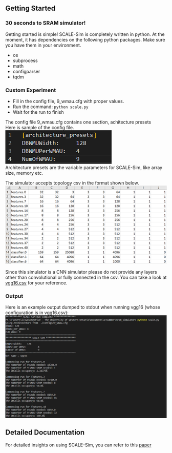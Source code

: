 ## Getting Started

### 30 seconds to SRAM simulator!

Getting started is simple! SCALE-Sim is completely written in python. At the moment, it has dependencies on the following python packages. Make sure you have them in your environment.

* os
* subprocess
* math
* configparser
* tqdm


### Custom Experiment

* Fill in the config file, 9_wmau.cfg with proper values. 
* Run the command: ```python scale.py```
* Wait for the run to finish

The config file 9_wmau.cfg contains one section, achitecture presets  
Here is sample of the config file.  
![sample config](https://github.com/Liv928/sram-simulator/blob/main/images/9_wmau.png "sample config")    
Architecture presets are the variable parameters for SCALE-Sim, like array size, memory etc.  
  
The simulator accepts topology csv in the format shown below.  
![vgg16 topology](https://github.com/Liv928/sram-simulator/blob/main/images/vgg16.png "vgg16.csv")

Since this simulator is a CNN simulator please do not provide any layers other than convolutional or fully connected in the csv.
You can take a look at 
[vgg16.csv](https://github.com/Liv928/sram-simulator/blob/mainr/topologies/vgg16.csv)
for your reference.

### Output

Here is an example output dumped to stdout when running vgg16 (whose configuration is in vgg16.csv):
![sample output](https://github.com/Liv928/sram-simulator/blob/main/images/sample_output.png "sample output")



## Detailed Documentation
For detailed insights on using SCALE-Sim, you can refer to this [paper](https://arxiv.org/abs/1811.02883)
